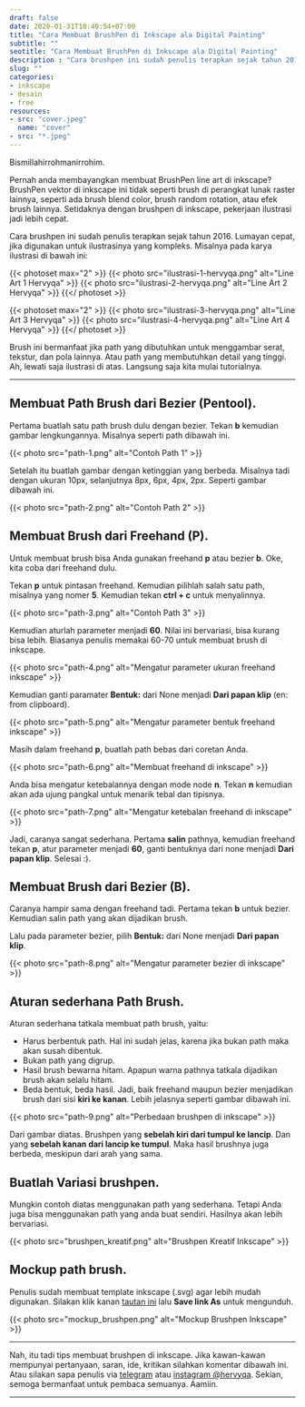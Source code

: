 ```yaml
---
draft: false
date: 2020-01-31T10:40:54+07:00
title: "Cara Membuat BrushPen di Inkscape ala Digital Painting"
subtitle: ""
seotitle: "Cara Membuat BrushPen di Inkscape ala Digital Painting"
description : "Cara brushpen ini sudah penulis terapkan sejak tahun 2016. Setidaknya dengan brushpen di inkscape, membuat karya ilustrasi yang kompleks jadi lebih cepat."
slug: ""
categories:
- inkscape
- desain
- free
resources:
- src: "cover.jpeg"
  name: "cover"
- src: "*.jpeg"
---
```


Bismillahirrohmanirrohim.

Pernah anda membayangkan membuat BrushPen line art di inkscape?
BrushPen vektor di inkscape ini tidak seperti brush di perangkat lunak raster lainnya, seperti ada brush blend color, brush random rotation, atau efek brush lainnya. Setidaknya dengan brushpen di inkscape, pekerjaan ilustrasi jadi lebih cepat.

Cara brushpen ini sudah penulis terapkan sejak tahun 2016. Lumayan cepat, jika digunakan untuk ilustrasinya yang kompleks. Misalnya pada karya ilustrasi di bawah ini:

{{< photoset max="2" >}}
  {{< photo src="ilustrasi-1-hervyqa.png" alt="Line Art 1 Hervyqa" >}}
  {{< photo src="ilustrasi-2-hervyqa.png" alt="Line Art 2 Hervyqa" >}}
{{</ photoset >}}

{{< photoset max="2" >}}
  {{< photo src="ilustrasi-3-hervyqa.png" alt="Line Art 3 Hervyqa" >}}
  {{< photo src="ilustrasi-4-hervyqa.png" alt="Line Art 4 Hervyqa" >}}
{{</ photoset >}}

Brush ini bermanfaat jika path yang dibutuhkan untuk menggambar serat, tekstur, dan pola lainnya.
Atau path yang membutuhkan detail yang tinggi. Ah, lewati saja ilustrasi di atas. Langsung saja kita mulai tutorialnya.

***

## Membuat Path Brush dari Bezier (Pentool).

Pertama buatlah satu path brush dulu dengan bezier. Tekan **b** kemudian gambar lengkungannya. Misalnya seperti path dibawah ini.

{{< photo src="path-1.png" alt="Contoh Path 1" >}}

Setelah itu buatlah gambar dengan ketinggian yang berbeda. Misalnya tadi dengan ukuran 10px, selanjutnya 8px, 6px, 4px, 2px. Seperti gambar dibawah ini.

{{< photo src="path-2.png" alt="Contoh Path 2" >}}

## Membuat Brush dari Freehand (P).

Untuk membuat brush bisa Anda gunakan freehand **p** atau bezier **b**. Oke, kita coba dari freehand dulu.

Tekan **p** untuk pintasan freehand. Kemudian pilihlah salah satu path, misalnya yang nomer **5**. Kemudian tekan **ctrl + c** untuk menyalinnya.

{{< photo src="path-3.png" alt="Contoh Path 3" >}}

Kemudian aturlah parameter menjadi **60**. Nilai ini bervariasi, bisa kurang bisa lebih. Biasanya penulis memakai 60-70 untuk membuat brush di inkscape.

{{< photo src="path-4.png" alt="Mengatur parameter ukuran freehand inkscape" >}}

Kemudian ganti paramater **Bentuk:** dari None menjadi **Dari papan klip** (en: from clipboard).

{{< photo src="path-5.png" alt="Mengatur parameter bentuk freehand inkscape" >}}

Masih dalam freehand **p**, buatlah path bebas dari coretan Anda.

{{< photo src="path-6.png" alt="Membuat freehand di inkscape" >}}

Anda bisa mengatur ketebalannya dengan mode node **n**. Tekan **n** kemudian akan ada ujung pangkal untuk menarik tebal dan tipisnya.

{{< photo src="path-7.png" alt="Mengatur ketebalan freehand di inkscape" >}}

Jadi, caranya sangat sederhana. Pertama **salin** pathnya, kemudian freehand tekan **p**, atur parameter menjadi **60**, ganti bentuknya dari none menjadi **Dari papan klip**. Selesai :).

## Membuat Brush dari Bezier (B).

Caranya hampir sama dengan freehand tadi. Pertama tekan **b** untuk bezier. Kemudian salin path yang akan dijadikan brush.

Lalu pada parameter bezier, pilih **Bentuk:** dari None menjadi **Dari papan klip**.

{{< photo src="path-8.png" alt="Mengatur parameter bezier di inkscape" >}}

## Aturan sederhana Path Brush.

Aturan sederhana tatkala membuat path brush, yaitu:

* Harus berbentuk path. Hal ini sudah jelas, karena jika bukan path maka akan susah dibentuk.
* Bukan path yang digrup.
* Hasil brush bewarna hitam. Apapun warna pathnya tatkala dijadikan brush akan selalu hitam.
* Beda bentuk, beda hasil. Jadi, baik freehand maupun bezier menjadikan brush dari sisi **kiri ke kanan**. Lebih jelasnya seperti gambar dibawah ini.

{{< photo src="path-9.png" alt="Perbedaan brushpen di inkscape" >}}

Dari gambar diatas. Brushpen yang **sebelah kiri dari tumpul ke lancip**. Dan yang **sebelah kanan dari lancip ke tumpul**. Maka hasil brushnya juga berbeda, meskipun dari arah yang sama.


## Buatlah Variasi brushpen.

Mungkin contoh diatas menggunakan path yang sederhana. Tetapi Anda juga bisa menggunakan path yang anda buat sendiri. Hasilnya akan lebih bervariasi.

{{< photo src="brushpen_kreatif.png" alt="Brushpen Kreatif Inkscape" >}}

## Mockup path brush.

Penulis sudah membuat template inkscape (.svg) agar lebih mudah digunakan. Silakan klik kanan [tautan ini](mockup_brush.svg) lalu **Save link As** untuk mengunduh.

{{< photo src="mockup_brushpen.png" alt="Mockup Brushpen Inkscape" >}}

***

Nah, itu tadi tips membuat brushpen di inkscape. Jika kawan-kawan mempunyai pertanyaan, saran, ide, kritikan silahkan komentar dibawah ini. Atau silakan sapa penulis via [telegram](https://t.me/hervyqa) atau [instagram @hervyqa](https://instagram.com/hervyqa). Sekian, semoga bermanfaat untuk pembaca semuanya. Aamiin.

***
